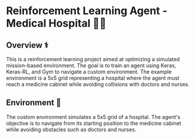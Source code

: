 # Reinforcement Learning Agent - Medical Hospital :man_scientist:

## Overview :medical_symbol:

This is a reinforcement learning project aimed at optimizing a simulated mission-based environment. The goal is to train an agent using Keras, Keras-RL, and Gym to navigate a custom environment. The example environment is a 5x5 grid representing a hospital where the agent must reach a medicine cabinet while avoiding collisions with doctors and nurses.

## Environment :pill:

The custom environment simulates a 5x5 grid of a hospital. The agent's objective is to navigate from its starting position to the medicine cabinet while avoiding obstacles such as doctors and nurses.

